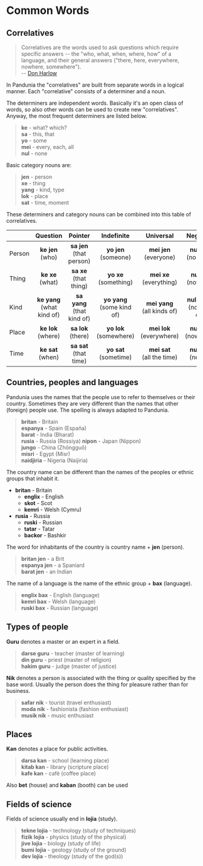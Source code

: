 Common Words
============

<!--
## Opposites

**Fan** is a word that reverses the meaning of the following word.

> **fan bon** - ungood (bad)  
> **fan mol** - unsoft (hard)  
> **fan suk** - dislike  

It's acceptable to use **fan** even if there is already a word that means the opposite thing.

> **long** - long  
> **duan** - short  
> **fan long** - unlong (short)  
> **fan duan** - unshort (long)  
-->


## Correlatives

> Correlatives are the words used to ask questions which require specific answers -- the "who, what, when, where, how" of a language, and their general answers ("there, here, everywhere, nowhere, somewhere").  
> -- [Don Harlow](http://literaturo.org/HARLOW-Don/Esperanto/correlatives.html)

In Pandunia the "correlatives" are built from separate words in a logical manner. Each "correlative" consists of a determiner and a noun.

The determiners are independent words. Basically it's an open class of words, so also other words can be used to create new "correlatives". Anyway, the most frequent determiners are listed below.

> **ke** - what? which?  
> **sa** - this, that  
> **yo** - some  
> **mei** - every, each, all  
> **nul** - none  

Basic category nouns are:

> **jen** - person  
> **xe** - thing  
> **yang** - kind, type  
> **lok** - place  
> **sat** - time, moment  

These determiners and category nouns can be combined into this table of correlatives.

|             | Question                      | Pointer                       | Indefinite                    | Universal                      | Negative                     |
|-------------|:-----------------------------:|:-----------------------------:|:----------------------------:|:-------------------------------:|:----------------------------:|
| Person      | **ke jen**<br>(who)           | **sa jen**<br>(that person)   | **yo jen**<br>(someone)       | **mei jen**<br>(everyone)      | **nul jen**<br>(no-one)      |
| Thing       | **ke xe**<br>(what)           | **sa xe**<br>(that thing)     | **yo xe**<br>(something)      | **mei xe**<br>(everything)     | **nul xe**<br>(nothing)      |
| Kind        | **ke yang**<br>(what kind of) | **sa yang**<br>(that kind of) | **yo yang**<br>(some kind of) | **mei yang**<br>(all kinds of) | **nul yang**<br>(no kind of) |
| Place       | **ke lok**<br>(where)         | **sa lok**<br>(there)         | **yo lok**<br>(somewhere)     | **mei lok**<br>(everywhere)    | **nul lok**<br>(nowhere)     |
| Time        | **ke sat**<br>(when)          | **sa sat**<br>(that time)     | **yo sat**<br>(sometime)      | **mei sat**<br>(all the time)  | **nul sat**<br>(never)       |


## Countries, peoples and languages

Pandunia uses the names that the people use to refer to themselves or their country. Sometimes they are very different than the names that other (foreign) people use. The spelling is always adapted to Pandunia.

> **britan** - Britain  
> **espanya** - Spain (España)  
> **barat** - India (Bharat)  
> **rusia** - Russia (Rossiya)
> **nipon** - Japan (Nippon)  
> **jungo** - China (Zhōngguǒ)  
> **misri** - Egypt (Misr)  
> **naidjiria** - Nigeria (Naijiria)  

The country name can be different than the names of the peoples or ethnic groups that inhabit it.

- **britan** - Britain
    - **englix** - English
    - **skot** - Scot
    - **kemri** - Welsh (Cymru)
- **rusia** - Russia
    - **ruski** - Russian
    - **tatar** - Tatar
    - **backor** - Bashkir

The word for inhabitants of the country is country name + **jen** (person).

> **britan jen** - a Brit  
> **espanya jen** - a Spaniard  
> **barat jen** - an Indian  

The name of a language is the name of the ethnic group + **bax** (language).

> **englix bax** - English (language)  
> **kemri bax** - Welsh (language)  
> **ruski bax** - Russian (language)


## Types of people

**Guru** denotes a master or an expert in a field.

> **darse guru** - teacher (master of learning)  
> **din guru** - priest (master of religion)  
> **hakim guru** - judge (master of justice)  

**Nik** denotes a person is associated with the thing or quality specified by the base word. Usually the person does the thing for pleasure rather than for business.

> **safar nik** - tourist (travel enthusiast)  
> **moda nik** - fashionista (fashion enthusiast)  
> **musik nik** - music enthusiast  


## Places

**Kan** denotes a place for public activities.

> **darsa kan** - school (learning place)  
> **kitab kan** - library (scripture place)  
> **kafe kan** - café (coffee place)  

Also **bet** (house) and **kaban** (booth) can be used


## Fields of science

Fields of science usually end in **lojia** (study).

> **tekne lojia** - technology (study of techniques)  
> **fizik lojia** - physics (study of the physical)  
> **jive lojia** - biology (study of life)  
> **bumi lojia** - geology (study of the ground)  
> **dev lojia** - theology (study of the god(s))  


